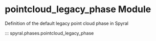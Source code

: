 # pointcloud_legacy_phase Module

Definition of the default legacy point cloud phase in Spyral

::: spyral.phases.pointcloud_legacy_phase